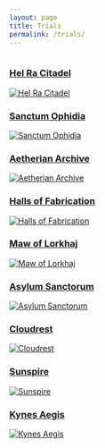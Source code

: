 ```yaml
---
layout: page
title: Trials
permalink: /trials/
---
```


<div class="row">
  <div class="column third">
    <a href="{{ site.baseurl }}/trials/hel-ra-citadel">
      <h3>Hel Ra Citadel</h3>
      <img src="{{ site.baseurl }}/images/trials/HRC.jpg" alt="Hel Ra Citadel" />
    </a>
  </div>
  <div class="column third">
    <a href="{{ site.baseurl }}/trials/sanctum-ophidia">
      <h3>Sanctum Ophidia</h3>
      <img src="{{ site.baseurl }}/images/trials/SO.jpg" alt="Sanctum Ophidia" />
    </a>
  </div>
  <div class="column third">
    <a href="{{ site.baseurl }}/trials/aetherian-archive">
      <h3>Aetherian Archive</h3>
      <img src="{{ site.baseurl }}/images/trials/AA.jpg" alt="Aetherian Archive" />
    </a>
  </div>
  <div class="column third">
    <a href="{{ site.baseurl }}/trials/halls-of-fabrication">
      <h3>Halls of Fabrication</h3>
      <img src="{{ site.baseurl }}/images/trials/HoF.jpg" alt="Halls of Fabrication" />
    </a>
  </div>
  <div class="column third soon">
    <a href="#">
      <h3>Maw of Lorkhaj</h3>
      <img src="{{ site.baseurl }}/images/trials/MoL.jpg" alt="Maw of Lorkhaj" />
    </a>
  </div>
  <div class="column third">
    <a href="#">
      <h3>Asylum Sanctorum</h3>
      <img src="{{ site.baseurl }}/images/trials/AS.jpg" alt="Asylum Sanctorum" />
    </a>
  </div>
  <div class="column third soon">
    <a href="#">
      <h3>Cloudrest</h3>
      <img src="{{ site.baseurl }}/images/trials/CR.jpg" alt="Cloudrest" />
    </a>
  </div>
  <div class="column third soon">
    <a href="#">
      <h3>Sunspire</h3>
      <img src="{{ site.baseurl }}/images/trials/SS.jpg" alt="Sunspire" />
    </a>
  </div>
  <div class="column third soon">
    <a href="#">
      <h3>Kynes Aegis</h3>
      <img src="{{ site.baseurl }}/images/trials/KA.jpg" alt="Kynes Aegis" />
    </a>
  </div>
</div>
